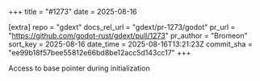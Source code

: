 +++
title = "#1273"
date = 2025-08-16

[extra]
repo = "gdext"
docs_rel_url = "gdext/pr-1273/godot"
pr_url = "https://github.com/godot-rust/gdext/pull/1273"
pr_author = "Bromeon"
sort_key = 2025-08-16
date_time = 2025-08-16T13:21:23Z
commit_sha = "ee99b18f57bee55812e66bd8be12acc5d143cc17"
+++

Access to base pointer during initialization
